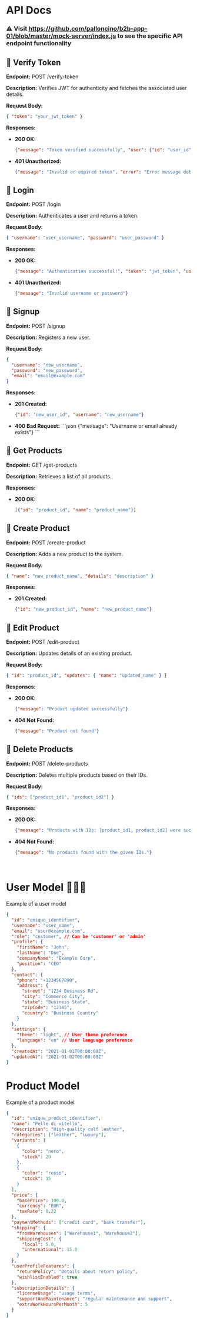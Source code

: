 # API Docs

### ⚠️ Visit https://github.com/palloncino/b2b-app-01/blob/master/mock-server/index.js to see the specific API endpoint functionality

<h2>🎯 Verify Token</h2>
<p><strong>Endpoint:</strong> POST /verify-token</p>
<p><strong>Description:</strong> Verifies JWT for authenticity and fetches the associated user details.</p>
<p><strong>Request Body:</strong></p>

```json
{ "token": "your_jwt_token" }
```

<p><strong>Responses:</strong></p>
<ul>
  <li><strong>200 OK:</strong> 
  
  ```json 
  {"message": "Token verified successfully", "user": {"id": "user_id", "username": "username", "role": "user_role"}}
  ```
  </li>
  <li><strong>401 Unauthorized:</strong> 
  
  ```json
  {"message": "Invalid or expired token", "error": "Error message detailing the issue"}
  ```
  </li>
</ul>

<h2>🎯 Login</h2>
<p><strong>Endpoint:</strong> POST /login</p>
<p><strong>Description:</strong> Authenticates a user and returns a token.</p>
<p><strong>Request Body:</strong>

```json
{ "username": "user_username", "password": "user_password" }
```

</p>
<p><strong>Responses:</strong></p>
<ul>
  <li><strong>200 OK:</strong> 
  
  ```json
  {"message": "Authentication successful!", "token": "jwt_token", "user": {"id": "user_id", "username": "user_username", "role": "user_role"}}
  ```
  </li>
  <li><strong>401 Unauthorized:</strong> 
  
  ```json
  {"message": "Invalid username or password"}
  ```
  </li>
</ul>

<h2>🎯 Signup</h2>
<p><strong>Endpoint:</strong> POST /signup</p>
<p><strong>Description:</strong> Registers a new user.</p>
<p><strong>Request Body:</strong>

```json
{
  "username": "new_username",
  "password": "new_password",
  "email": "email@example.com"
}
```

</p>
<p><strong>Responses:</strong></p>
<ul>
  <li><strong>201 Created:</strong> 
  
  ```json
  {"id": "new_user_id", "username": "new_username"}
  ```
  </li>
  <li><strong>400 Bad Request:</strong> 
  ```json
  {"message": "Username or email already exists"}
  ```</li>
</ul>

<h2>🎯 Get Products</h2>
<p><strong>Endpoint:</strong> GET /get-products</p>
<p><strong>Description:</strong> Retrieves a list of all products.</p>
<p><strong>Responses:</strong></p>
<ul>
  <li><strong>200 OK:</strong> 
  
  ```json
  [{"id": "product_id", "name": "product_name"}]
  ```
  </li>
</ul>

<h2>🎯 Create Product</h2>
<p><strong>Endpoint:</strong> POST /create-product</p>
<p><strong>Description:</strong> Adds a new product to the system.</p>
<p><strong>Request Body:</strong>

```json
{ "name": "new_product_name", "details": "description" }
```

</p>
<p><strong>Responses:</strong></p>
<ul>
  <li><strong>201 Created:</strong> 
  
  ```json
  {"id": "new_product_id", "name": "new_product_name"}
  ```
  </li>
</ul>

<h2>🎯 Edit Product</h2>
<p><strong>Endpoint:</strong> POST /edit-product</p>
<p><strong>Description:</strong> Updates details of an existing product.</p>
<p><strong>Request Body:</strong>

```json
{ "id": "product_id", "updates": { "name": "updated_name" } }
```

</p>
<p><strong>Responses:</strong></p>
<ul>
  <li><strong>200 OK:</strong> 
  
  ```json
  {"message": "Product updated successfully"}
  ```
  </li>
  <li><strong>404 Not Found:</strong> 
  
  ```json
  {"message": "Product not found"}
  ```
  </li>
</ul>

<h2>🎯 Delete Products</h2>
<p><strong>Endpoint:</strong> POST /delete-products</p>
<p><strong>Description:</strong> Deletes multiple products based on their IDs.</p>
<p><strong>Request Body:</strong>

```json
{ "ids": ["product_id1", "product_id2"] }
```

</p>
<p><strong>Responses:</strong></p>
<ul>
  <li><strong>200 OK:</strong> 
  
  ```json
  {"message": "Products with IDs: [product_id1, product_id2] were successfully deleted."}
  ```
  </li>
  <li><strong>404 Not Found:</strong> 
  
  ```json
  {"message": "No products found with the given IDs."}
  ```
  </li>
</ul>

<br />

# User Model 🙋🏻‍♂️

Example of a user model

```json
{
  "id": "unique_identifier",
  "username": "user_name",
  "email": "user@example.com",
  "role": "customer", // Can be 'customer' or 'admin'
  "profile": {
    "firstName": "John",
    "lastName": "Doe",
    "companyName": "Example Corp",
    "position": "CEO"
  },
  "contact": {
    "phone": "+1234567890",
    "address": {
      "street": "1234 Business Rd",
      "city": "Commerce City",
      "state": "Business State",
      "zipCode": "12345",
      "country": "Business Country"
    }
  },
  "settings": {
    "theme": "light", // User theme preference
    "language": "en" // User language preference
  },
  "createdAt": "2021-01-01T00:00:00Z",
  "updatedAt": "2021-01-02T00:00:00Z"
}
```

# Product Model

Example of a product model

```json
{
  "id": "unique_product_identifier",
  "name": "Pelle di vitello",
  "description": "High-quality calf leather",
  "categories": ["leather", "luxury"],
  "variants": [
    {
      "color": "nero",
      "stock": 20
    },
    {
      "color": "rosso",
      "stock": 15
    }
  ],
  "price": {
    "basePrice": 100.0,
    "currency": "EUR",
    "taxRate": 0.22
  },
  "paymentMethods": ["credit card", "bank transfer"],
  "shipping": {
    "fromWarehouses": ["Warehouse1", "Warehouse2"],
    "shippingCost": {
      "local": 5.0,
      "international": 15.0
    }
  },
  "userProfileFeatures": {
    "returnPolicy": "Details about return policy",
    "wishlistEnabled": true
  },
  "subscriptionDetails": {
    "licenseUsage": "usage terms",
    "supportAndMaintenance": "regular maintenance and support",
    "extraWorkHoursPerMonth": 5
  }
}
```
